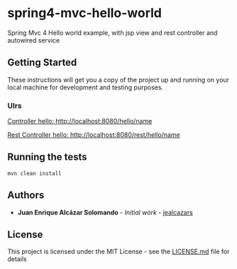 # spring4-mvc-hello-world

Spring Mvc 4 Hello world example, with jsp view and rest controller and autowired service

## Getting Started

These instructions will get you a copy of the project up and running on your local machine for development and testing purposes. 

### Ulrs

[Controller hello: http://localhost:8080/hello/name](http://localhost:8080/hello/name)

[Rest Controller hello: http://localhost:8080/rest/hello/name](http://localhost:8080/rest/hello/name)


## Running the tests

```
mvn clean install
```

## Authors

* **Juan Enrique Alcázar Solomando** - *Initial work* - [jealcazars](https://github.com/jealcazars)

## License

This project is licensed under the MIT License - see the [LICENSE.md](LICENSE.md) file for details
